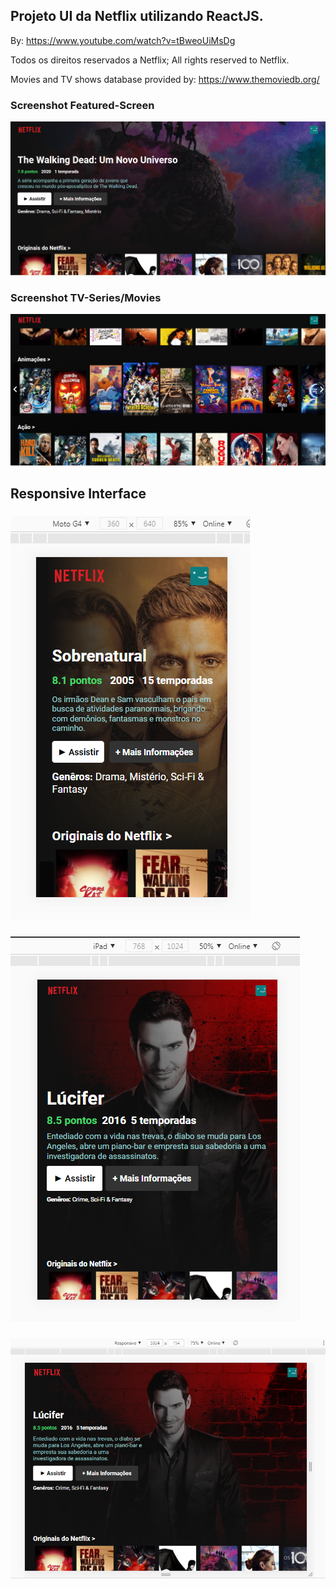 ## Projeto UI da Netflix utilizando ReactJS.
By: https://www.youtube.com/watch?v=tBweoUiMsDg

Todos os direitos reservados a Netflix; All rights reserved to Netflix.

Movies and TV shows database provided by: https://www.themoviedb.org/ 

### Screenshot Featured-Screen
![Print da interface](https://github.com/LgAcerbi/Netflix-Interface-React/blob/main/screenshots/Screenshot_5.png?raw=true)

### Screenshot TV-Series/Movies 
![Print da interface](https://github.com/LgAcerbi/Netflix-Interface-React/blob/main/screenshots/Screenshot_1.png?raw=true)

## Responsive Interface
### ![Print da interface](https://github.com/LgAcerbi/Netflix-Interface-React/blob/main/screenshots/Screenshot_2.png?raw=true)
### ![Print da interface](https://github.com/LgAcerbi/Netflix-Interface-React/blob/main/screenshots/Screenshot_3.png?raw=true)
### ![Print da interface](https://github.com/LgAcerbi/Netflix-Interface-React/blob/main/screenshots/Screenshot_4.png?raw=true)

